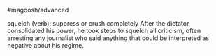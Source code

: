 #magoosh/advanced

squelch (verb): suppress or crush completely 
After the dictator consolidated his power, he took steps to squelch all criticism, often arresting any 
journalist who said anything  that could be interpreted as negative about his regime. 
